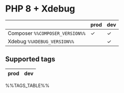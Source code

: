 # PHP 8 + Xdebug

| | prod | dev |
| --- | --- | --- |
| Composer `%%COMPOSER_VERSION%%` | &check; | &check; |
| Xdebug `%%XDEBUG_VERSION%%` |  | &check; |

## Supported tags

| prod | dev |
| --- | --- |
%%TAGS_TABLE%%
